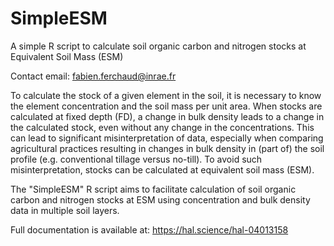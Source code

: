 # SimpleESM
A simple R script to calculate soil organic carbon and nitrogen stocks at Equivalent Soil Mass (ESM)

Contact email: fabien.ferchaud@inrae.fr

To calculate the stock of a given element in the soil, it is necessary to know the element concentration and the soil mass per unit area. When stocks are calculated at fixed depth (FD), a change in bulk density leads to a change in the calculated stock, even without any change in the concentrations. This can lead to significant misinterpretation of data, especially when comparing agricultural practices resulting in changes in bulk density in (part of) the soil profile (e.g. conventional tillage versus no-till). To avoid such misinterpretation, stocks can be calculated at equivalent soil mass (ESM).

The "SimpleESM" R script aims to facilitate calculation of soil organic carbon and nitrogen stocks at ESM using concentration and bulk density data in multiple soil layers.

Full documentation is available at: https://hal.science/hal-04013158
